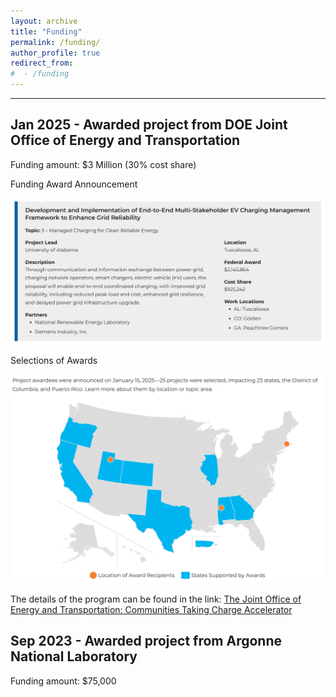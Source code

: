 ```yaml
---
layout: archive
title: "Funding"
permalink: /funding/
author_profile: true
redirect_from:
#  - /funding
---
```


---





**Jan 2025** - Awarded project from **DOE Joint Office of Energy and Transportation**
-----
Funding amount: $3 Million (30% cost share)

Funding Award Announcement

<img src="../images/DOE_award_1.png" alt="Funding Award Announcement" width="600">

Selections of Awards

<img src="../images/DOE_award_2.png" alt="Selections of Awards" width="600">


The details of the program can be found in the link: [The Joint Office of Energy and Transportation: Communities Taking Charge Accelerator](https://driveelectric.gov/communities-taking-charge)


**Sep 2023** - Awarded project from **Argonne National Laboratory**
-----
Funding amount: $75,000